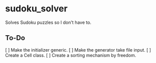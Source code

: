 # sudoku_solver
Solves Sudoku puzzles so I don't have to.

## To-Do
[ ] Make the initializer generic.
[ ] Make the generator take file input.
[ ] Create a Cell class.
[ ] Create a sorting mechanism by freedom.
